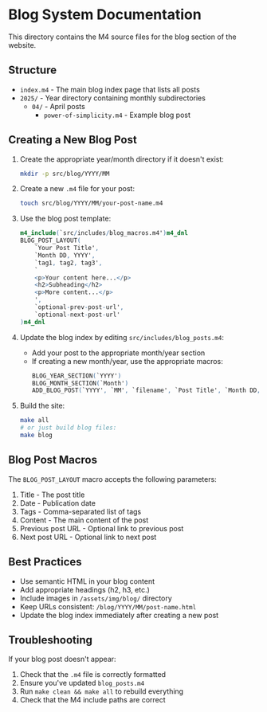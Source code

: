 # Blog System Documentation

This directory contains the M4 source files for the blog section of the website.

## Structure

- `index.m4` - The main blog index page that lists all posts
- `2025/` - Year directory containing monthly subdirectories
  - `04/` - April posts
    - `power-of-simplicity.m4` - Example blog post

## Creating a New Blog Post

1. Create the appropriate year/month directory if it doesn't exist:
   ```bash
   mkdir -p src/blog/YYYY/MM
   ```

2. Create a new `.m4` file for your post:
   ```bash
   touch src/blog/YYYY/MM/your-post-name.m4
   ```

3. Use the blog post template:
   ```m4
   m4_include(`src/includes/blog_macros.m4')m4_dnl
   BLOG_POST_LAYOUT(
       `Your Post Title',
       `Month DD, YYYY',
       `tag1, tag2, tag3',
       `
       <p>Your content here...</p>
       <h2>Subheading</h2>
       <p>More content...</p>
       ',
       `optional-prev-post-url',
       `optional-next-post-url'
   )m4_dnl
   ```

4. Update the blog index by editing `src/includes/blog_posts.m4`:
   - Add your post to the appropriate month/year section
   - If creating a new month/year, use the appropriate macros:
     ```m4
     BLOG_YEAR_SECTION(`YYYY')
     BLOG_MONTH_SECTION(`Month')
     ADD_BLOG_POST(`YYYY', `MM', `filename', `Post Title', `Month DD, YYYY')
     ```

5. Build the site:
   ```bash
   make all
   # or just build blog files:
   make blog
   ```

## Blog Post Macros

The `BLOG_POST_LAYOUT` macro accepts the following parameters:
1. Title - The post title
2. Date - Publication date
3. Tags - Comma-separated list of tags
4. Content - The main content of the post
5. Previous post URL - Optional link to previous post
6. Next post URL - Optional link to next post

## Best Practices

- Use semantic HTML in your blog content
- Add appropriate headings (h2, h3, etc.)
- Include images in `/assets/img/blog/` directory
- Keep URLs consistent: `/blog/YYYY/MM/post-name.html`
- Update the blog index immediately after creating a new post

## Troubleshooting

If your blog post doesn't appear:
1. Check that the `.m4` file is correctly formatted
2. Ensure you've updated `blog_posts.m4`
3. Run `make clean && make all` to rebuild everything
4. Check that the M4 include paths are correct
